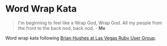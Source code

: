 # Word Wrap Kata

> I'm beginning to feel like a Wrap God, Wrap God.
> All my people from the front to the back nod, back nod. - **Me**

Word wrap kata following [Brian Hughes at Las Vegas Ruby User Group](https://www.youtube.com/watch?v=LznGFLxqmnA).
